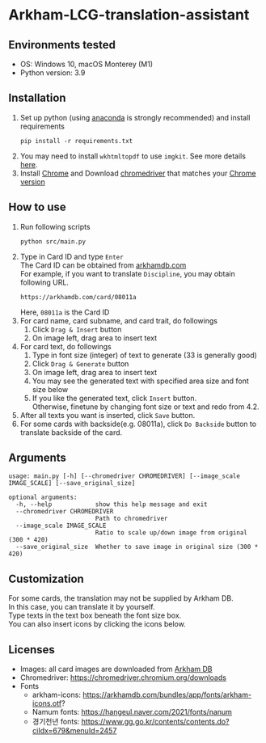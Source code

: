 # Arkham-LCG-translation-assistant

## Environments tested
- OS: Windows 10, macOS Monterey (M1)
- Python version: 3.9

## Installation
1. Set up python (using [anaconda](https://www.anaconda.com/products/distribution) is strongly recommended) and install requirements
    ```
    pip install -r requirements.txt
    ```
2. You may need to install `wkhtmltopdf` to use `imgkit`. See more details [here](https://pypi.org/project/imgkit/).
3. Install [Chrome](https://www.google.com/chrome/) and Download [chromedriver](https://chromedriver.chromium.org/downloads) that matches your [Chrome version](chrome://settings/help)

## How to use
1. Run following scripts
    ```
    python src/main.py
    ```
2. Type in Card ID and type `Enter`  
    The Card ID can be obtained from [arkhamdb.com](https://arkhamdb.com/)  
    For example, if you want to translate `Discipline`, you may obtain following URL.
    ```
    https://arkhamdb.com/card/08011a
    ```
    Here, `08011a` is the Card ID
3. For card name, card subname, and card trait, do followings
    1. Click `Drag & Insert` button
    2. On image left, drag area to insert text
4. For card text, do followings
    1. Type in font size (integer) of text to generate (33 is generally good)
    2. Click `Drag & Generate` button
    3. On image left, drag area to insert text
    4. You may see the generated text with specified area size and font size below
    5. If you like the generated text, click `Insert` button.  
        Otherwise, finetune by changing font size or text and redo from 4.2.
5. After all texts you want is inserted, click `Save` button.
6. For some cards with backside(e.g. 08011a), click `Do Backside` button to translate backside of the card.

## Arguments
```
usage: main.py [-h] [--chromedriver CHROMEDRIVER] [--image_scale IMAGE_SCALE] [--save_original_size]

optional arguments:
  -h, --help            show this help message and exit
  --chromedriver CHROMEDRIVER
                        Path to chromedriver
  --image_scale IMAGE_SCALE
                        Ratio to scale up/down image from original (300 * 420)
  --save_original_size  Whether to save image in original size (300 * 420)
```

## Customization
For some cards, the translation may not be supplied by Arkham DB.  
In this case, you can translate it by yourself.  
Type texts in the text box beneath the font size box.  
You can also insert icons by clicking the icons below.

## Licenses
- Images: all card images are downloaded from [Arkham DB](https://arkhamdb.com/)
- Chromedriver: https://chromedriver.chromium.org/downloads
- Fonts
    - arkham-icons: https://arkhamdb.com/bundles/app/fonts/arkham-icons.otf?
    - Namum fonts: https://hangeul.naver.com/2021/fonts/nanum
    - 경기천년 fonts: https://www.gg.go.kr/contents/contents.do?ciIdx=679&menuId=2457